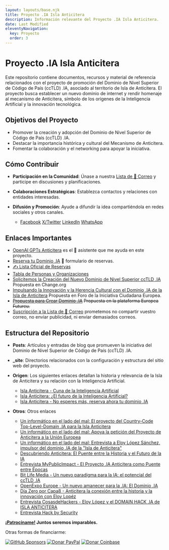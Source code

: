 ```yaml
---
layout: layouts/base.njk
title: Proyecto .IA Isla Anticitera
description: Información relevante del Proyecto .IA Isla Anticitera.
date: Last Modified
eleventyNavigation:
  key: Proyecto
  order: 3
---
```

# Proyecto .IA Isla Anticitera 

Este repositorio contiene documentos, recursos y material de referencia relacionados con el proyecto de promoción del Dominio de Nivel Superior de Código de País (ccTLD) .IA, asociado al territorio de Isla de Anticitera. El proyecto busca establecer un nuevo dominio de internet y rendir homenaje al mecanismo de Anticitera, símbolo de los orígenes de la Inteligencia Artificial y la innovación tecnológica.


## Objetivos del Proyecto

- Promover la creación y adopción del Dominio de Nivel Superior de Código de País (ccTLD) .IA.
- Destacar la importancia histórica y cultural del Mecanismo de Anticitera.
- Fomentar la colaboración y el networking para apoyar la iniciativa.

## Cómo Contribuir

- **Participación en la Comunidad**: Únase a nuestra [Lista de 📧 Correo](https://docs.google.com/forms/d/e/1FAIpQLSeptFS3-XMVTeBFQzDEl1O55hkXhtOgYmMSEfpLLJk11UZEOA/viewform?usp=sf_link) y participe en discusiones y planificaciones.

- **Colaboraciones Estratégicas**: Establezca contactos y relaciones con entidades interesadas.

- **Difusión y Promoción**: Ayude a difundir la idea compartiéndola en redes sociales y otros canales.
  - [Facebook](https://www.facebook.com/sharer/sharer.php?u=https://anticitera.deft.work) [X/Twitter](https://twitter.com/intent/tweet?url=https://anticitera.deft.work&text=.IA%20Isla%20Anticitera) [LinkedIn](https://www.linkedin.com/shareArticle?mini=true&url=https://anticitera.deft.work&title=.IA%20Isla%20Anticitera&summary=Descripción%20personalizada) [WhatsApp](https://api.whatsapp.com/send?text=https://anticitera.deft.work)
  
## Enlaces Importantes

- [OpenAI GPTs Anticitera](https://chat.openai.com/g/g-fnpHOClUW-anticitera) es el 🤖 asistente que me ayuda en este proyecto.
- [Reserva tu Dominio .IA](https://docs.google.com/forms/d/e/1FAIpQLScj1paIvOUbqugD76fKncZ65ZOqL-f5bILycZComuxKhJeRPg/viewform?usp=sf_link) 📄 formulario de reservas.
- [✍️ Lista Oficial de Reservas](https://docs.google.com/spreadsheets/d/1y-aLEKfQySJeDgZd4QeHa57G9P9Pp4mqWhLJSqxcB0o/edit?usp=sharing)
- [Tabla de Personas y Organizaciones](https://docs.google.com/spreadsheets/d/1-6lBWrMexLKKDpfI2u8zKnvit3mXeZT9Zs6ngZk4glI/edit?usp=sharing)
- [Solicitemos la Creación del Nuevo Dominio de Nivel Superior ccTLD .IA](https://chng.it/hqCyzBpwgW) Propuesta en Change.org
- [Impulsando la Innovación y la Herencia Cultural con el Dominio .IA de la Isla de Anticitera](https://citizens-initiative-forum.europa.eu/discuss/idea/impulsando-la-innovacion-y-la-herencia-cultural-con-el-dominio-ia-de-la-isla-de_es) Propuesta en Foro de la Iniciativa Ciudadana Europea.
- [~~Propuesta para Crear Dominio .IA~~](https://futureu.europa.eu/processes/Digital/f/15/proposals/27592?locale=es) ~~Propuesta en la plataforma Europea Futureu.~~
- [Suscripción a la Lista de 📧 Correo](https://docs.google.com/forms/d/e/1FAIpQLSeptFS3-XMVTeBFQzDEl1O55hkXhtOgYmMSEfpLLJk11UZEOA/viewform?usp=sf_link) prometemos no compartir vuestro correo, no enviar publicidad, ni enviar demasiados correos.

## Estructura del Repositorio


- **Posts**: Artículos y entradas de blog que promueven la iniciativa del Dominio de Nivel Superior de Código de País (ccTLD) .IA.

- **_site**: Directorios relacionados con la configuración y estructura del sitio web del proyecto.

- **Origen**: Los siguientes enlaces detallan la historia y relevancia de la Isla de Anticitera y su relación con la Inteligencia Artificial.
  - [Isla Anticitera - Cuna de la Inteligencia Artificial](https://deft.work/blog/2022/09/16/isla-anticitera-cuna-de-la-inteligencia-artificial/)
  - [Isla Anticitera: ¿El futuro de la Inteligencia Artificial?](https://deft.work/blog/2023/04/03/isla-anticitera-el-futuro-de-la-inteligencia-artificial/)
  - [Isla Anticitera - No esperes más, reserva ahora tu dominio .IA](https://deft.work/blog/2023/04/13/isla-anticitera-no-esperes-m%C3%A1s-reserva-ahora-tu-dominio-.ia/)

- **Otros**: Otros enlaces
  - [Un informático en el lado del mal: El proyecto del Country-Code Top-Level-Domain .IA para la Isla Anticitera](https://www.elladodelmal.com/2023/12/el-proyecto-del-country-code-top-level.html?m=1)
  - [Un informático en el lado del mal: Apoya la petición del Proyecto de Anticitera a la Unión Europea](https://www.elladodelmal.com/2024/02/apoya-la-peticion-del-proyecto-de.html)
  - [Un informático en el lado del mal: Entrevista a Eloy López Sánchez, impulsor del dominio .IA de la "Isla de Anticitera"](https://www.elladodelmal.com/2024/06/entrevista-eloy-lopez-sanchez-impulsor.html)
  - [Descubriendo Anticitera: El Puente entre la Historia y el Futuro de la IA](https://elswork.wordpress.com/2023/12/03/descubriendo-anticitera-el-puente-entre-la-historia-y-el-futuro-de-la-ia/)
  - [Entrevista MyPublicImpact - El Proyecto .IA Anticitera como Puente entre Épocas](https://mypublicimpact.com/2024/02/02/el-proyecto-ia-anticitera-como-puente-entre-epocas-entrevista-con-eloy-lopez-sanchez/)
  - [Bit Life Media - Un nuevo paradigma para la IA: el potencial del ccTLD .IA](https://bitlifemedia.com/2024/03/un-nuevo-paradigma-para-la-ia-el-potencial-del-cctld-ia/)
  - [OpenExpo Europe - Un nuevo amanecer para la .IA: El Dominio .IA](https://openexpoeurope.com/es/un-nuevo-amanecer-para-la-ia-el-dominio-ia/)
  - [Día Zero por Capa8 - Anticitera la conexión entre la historia y la innovación con Eloy Lopéz](https://open.spotify.com/episode/4xM1ANXTokj1RdTU9QmIFB?go=1&sp_cid=66afdca16c3716c81e696097aeb7df6b&utm_source=embed_player_p&utm_medium=desktop&nd=1&dlsi=8b3675c242d54d2b)
  - [Entrevista CosasdeHackers - Eloy López y el DOMAIN HACK .IA de ISLA ANTICITERA](https://www.youtube.com/live/AriKIdJTeak?si=g1KsUQkfZrWh2DoS)
  - [Entrevista Hack by Security](https://www.hackbysecurity.com/blog/entrevista-a-eloy-lopez)


**[¡Patrocíname!](https://github.com/sponsors/elswork) Juntos seremos imparables.**

Otras formas de financiarme:

[![GitHub Sponsors](https://img.shields.io/github/sponsors/elswork)](https://github.com/sponsors/elswork) [![Donar PayPal](https://img.shields.io/badge/Donar-PayPal-green.svg)](https://www.paypal.com/donate/?business=LFKA5YRJAFYR6&no_recurring=0&item_name=Donación+para+Código+Abierto&currency_code=EUR) [![Donar Coinbase](https://img.shields.io/badge/coinbase-elswork-blue)](https://elswork.cb.id)

